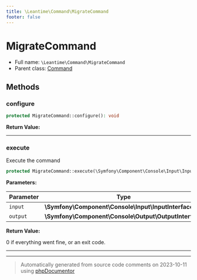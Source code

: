 ```yaml
---
title: \Leantime\Command\MigrateCommand
footer: false
---
```


# MigrateCommand





* Full name: `\Leantime\Command\MigrateCommand`
* Parent class: [Command](../../../classes.md)



## Methods

### configure



```php
protected MigrateCommand::configure(): void
```









**Return Value:**





---
### execute

Execute the command

```php
protected MigrateCommand::execute(\Symfony\Component\Console\Input\InputInterface $input, \Symfony\Component\Console\Output\OutputInterface $output): int
```








**Parameters:**

| Parameter | Type | Description |
|-----------|------|-------------|
| `input` | **\Symfony\Component\Console\Input\InputInterface** |  |
| `output` | **\Symfony\Component\Console\Output\OutputInterface** |  |


**Return Value:**

0 if everything went fine, or an exit code.



---


---
> Automatically generated from source code comments on 2023-10-11 using [phpDocumentor](http://www.phpdoc.org/)
